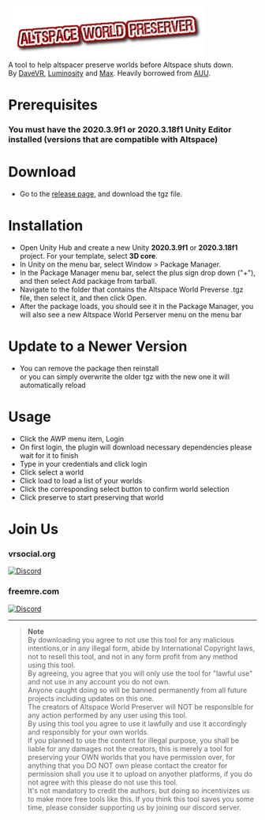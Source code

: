 ![](awp.png)  
A tool to help altspacer preserve worlds before Altspace shuts down.  
By [DaveVR](https://discord.com/users/425958565812109342), [Luminosity](https://discord.com/users/508212993574567958) and [Max](https://discord.com/users/548094385750016000). Heavily borrowed from [AUU](https://github.com/willneedit/AltspaceUnityUploader).
# Prerequisites
### **You must have the 2020.3.9f1 or 2020.3.18f1 Unity Editor installed (versions that are compatible with Altspace)**
# Download
- Go to the [release page](https://github.com/The-Free-MRE-Foundation/awp/releases), and download the tgz file.
# Installation
- Open Unity Hub and create a new Unity **2020.3.9f1** or **2020.3.18f1** project. For your template, select **3D core**.
- In Unity on the menu bar, select Window > Package Manager.
- In the Package Manager menu bar, select the plus sign drop down ("+"), and then select Add package from tarball.
- Navigate to the folder that contains the Altspace World Preverse .tgz file, then select it, and then click Open.
- After the package loads, you should see it in the Package Manager, you will also see a new Altspace World Perserver menu on the menu bar
# Update to a Newer Version
- You can remove the package then reinstall  
or you can simply overwrite the older tgz with the new one it will automatically reload
# Usage
- Click the AWP menu item, Login
- On first login, the plugin will download necessary dependencies please wait for it to finish
- Type in your credentials and click login
- Click select a world
- Click load to load a list of your worlds
- Click the corresponding select button to confirm world selection
- Click preserve to start preserving that world
# Join Us
### vrsocial.org  
[![Discord](https://img.shields.io/badge/Discord-%23CC2222.svg?style=for-the-badge&logo=discord&logoColor=white)](https://discord.gg/7DPWRYNWuC)
### freemre.com
[![Discord](https://img.shields.io/badge/Discord-%230078D7.svg?style=for-the-badge&logo=discord&logoColor=white)](https://discord.gg/yStWGYcgKJ)

---
> **Note**  
> By downloading you agree to not use this tool for any malicious intentions,or in any illegal form, abide by International Copyright laws, not to resell this tool, and not in any form profit from any method using this tool.  
By agreeing, you agree that you will only use the tool for "lawful use" and not use in any account you do not own.  
Anyone caught doing so will be banned permanently from all future projects including updates on this one.  
The creators of Altspace World Preserver will NOT be responsible for any action performed by any user using this tool.  
By using this tool you agree to use it lawfully and use it accordingly and responsibly for your own worlds.  
If you planned to use the content for illegal purpose, you shall be liable for any damages not the creators, this is merely a tool for preserving your OWN worlds that you have permission over, for anything that you DO NOT own please contact the creator for permission shall you use it to upload on anyother platforms, if you do not agree with this please do not use this tool.  
It's not mandatory to credit the authors, but doing so incentivizes us to make more free tools like this.  If you think this tool saves you some time, please consider supporting us by joining our discord server.
